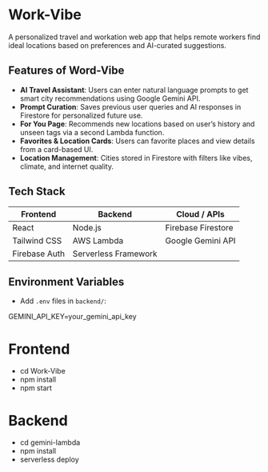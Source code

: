 # Work-Vibe

A personalized travel and workation web app that helps remote workers find ideal locations based on preferences and AI-curated suggestions.

## Features of Word-Vibe

- **AI Travel Assistant**: Users can enter natural language prompts to get smart city recommendations using Google Gemini API.
- **Prompt Curation**: Saves previous user queries and AI responses in Firestore for personalized future use.
- **For You Page**: Recommends new locations based on user’s history and unseen tags via a second Lambda function.
- **Favorites & Location Cards**: Users can favorite places and view details from a card-based UI.
- **Location Management**: Cities stored in Firestore with filters like vibes, climate, and internet quality.

## Tech Stack

| Frontend    | Backend     | Cloud / APIs      |
|-------------|-------------|-------------------|
| React       | Node.js     | Firebase Firestore|
| Tailwind CSS| AWS Lambda  | Google Gemini API |
| Firebase Auth| Serverless Framework | |


## Environment Variables

- Add `.env` files in `backend/`:
  
GEMINI_API_KEY=your_gemini_api_key
# Frontend
- cd Work-Vibe
- npm install
- npm start

# Backend
- cd gemini-lambda
- npm install
- serverless deploy



